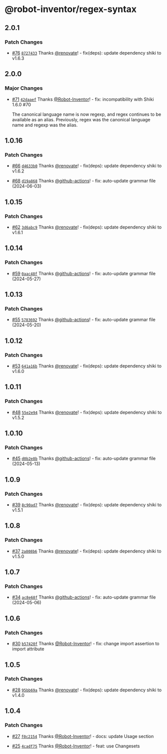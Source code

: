 # @robot-inventor/regex-syntax

## 2.0.1

### Patch Changes

- [#76](https://github.com/Robot-Inventor/regex-syntax/pull/76) [`8727433`](https://github.com/Robot-Inventor/regex-syntax/commit/8727433da58f71d932aeb8085d20470013f8a0df) Thanks [@renovate](https://github.com/apps/renovate)! - fix(deps): update dependency shiki to v1.6.3

## 2.0.0

### Major Changes

- [#71](https://github.com/Robot-Inventor/regex-syntax/pull/71) [`42daaef`](https://github.com/Robot-Inventor/regex-syntax/commit/42daaef3b9ab60dd1707f4e46aed0d8552440b11) Thanks [@Robot-Inventor](https://github.com/Robot-Inventor)! - fix: incompatibility with Shiki 1.6.0 #70

  The canonical language name is now regexp, and regex continues to be available as an alias. Previously, regex was the canonical language name and regexp was the alias.

## 1.0.16

### Patch Changes

- [#66](https://github.com/Robot-Inventor/regex-syntax/pull/66) [`d4633b0`](https://github.com/Robot-Inventor/regex-syntax/commit/d4633b0036d98d5af2f3e59a90880b1524c3baee) Thanks [@renovate](https://github.com/apps/renovate)! - fix(deps): update dependency shiki to v1.6.2

- [#68](https://github.com/Robot-Inventor/regex-syntax/pull/68) [`d19a868`](https://github.com/Robot-Inventor/regex-syntax/commit/d19a868660d249ad8ab74a8692114cb794da792d) Thanks [@github-actions](https://github.com/apps/github-actions)! - fix: auto-update grammar file (2024-06-03)

## 1.0.15

### Patch Changes

- [#62](https://github.com/Robot-Inventor/regex-syntax/pull/62) [`3d6abc9`](https://github.com/Robot-Inventor/regex-syntax/commit/3d6abc9a2119ea86e6961f498a2477c05af65b86) Thanks [@renovate](https://github.com/apps/renovate)! - fix(deps): update dependency shiki to v1.6.1

## 1.0.14

### Patch Changes

- [#59](https://github.com/Robot-Inventor/regex-syntax/pull/59) [`0aac48f`](https://github.com/Robot-Inventor/regex-syntax/commit/0aac48feda8e0b6d1c58c6123a990bb78a60d0f8) Thanks [@github-actions](https://github.com/apps/github-actions)! - fix: auto-update grammar file (2024-05-27)

## 1.0.13

### Patch Changes

- [#55](https://github.com/Robot-Inventor/regex-syntax/pull/55) [`5783692`](https://github.com/Robot-Inventor/regex-syntax/commit/5783692da0aafe529ab6b8e1cf875c4c563097d7) Thanks [@github-actions](https://github.com/apps/github-actions)! - fix: auto-update grammar file (2024-05-20)

## 1.0.12

### Patch Changes

- [#53](https://github.com/Robot-Inventor/regex-syntax/pull/53) [`641a16b`](https://github.com/Robot-Inventor/regex-syntax/commit/641a16bef2007f79540efa6eebff70c161fc00d0) Thanks [@renovate](https://github.com/apps/renovate)! - fix(deps): update dependency shiki to v1.6.0

## 1.0.11

### Patch Changes

- [#48](https://github.com/Robot-Inventor/regex-syntax/pull/48) [`55e2e94`](https://github.com/Robot-Inventor/regex-syntax/commit/55e2e9490fd001cbfa06b0aef8c7d6eb7ff16ed1) Thanks [@renovate](https://github.com/apps/renovate)! - fix(deps): update dependency shiki to v1.5.2

## 1.0.10

### Patch Changes

- [#45](https://github.com/Robot-Inventor/regex-syntax/pull/45) [`d0b2e8b`](https://github.com/Robot-Inventor/regex-syntax/commit/d0b2e8beec656119981a621bfaba1cd916bce7d1) Thanks [@github-actions](https://github.com/apps/github-actions)! - fix: auto-update grammar file (2024-05-13)

## 1.0.9

### Patch Changes

- [#39](https://github.com/Robot-Inventor/regex-syntax/pull/39) [`8c90ad7`](https://github.com/Robot-Inventor/regex-syntax/commit/8c90ad777ca75cc00fbf9a625f6155b4cd80de35) Thanks [@renovate](https://github.com/apps/renovate)! - fix(deps): update dependency shiki to v1.5.1

## 1.0.8

### Patch Changes

- [#37](https://github.com/Robot-Inventor/regex-syntax/pull/37) [`2a808b6`](https://github.com/Robot-Inventor/regex-syntax/commit/2a808b6cd974c7c0d318d129f3bc36c152ca1e27) Thanks [@renovate](https://github.com/apps/renovate)! - fix(deps): update dependency shiki to v1.5.0

## 1.0.7

### Patch Changes

- [#34](https://github.com/Robot-Inventor/regex-syntax/pull/34) [`ac8e68f`](https://github.com/Robot-Inventor/regex-syntax/commit/ac8e68fa04ed7169b0acaa99ce96679528880e82) Thanks [@github-actions](https://github.com/apps/github-actions)! - fix: auto-update grammar file (2024-05-06)

## 1.0.6

### Patch Changes

- [#30](https://github.com/Robot-Inventor/regex-syntax/pull/30) [`b57420f`](https://github.com/Robot-Inventor/regex-syntax/commit/b57420f03c856ad2ba5af7ae267852a3c1f7beb2) Thanks [@Robot-Inventor](https://github.com/Robot-Inventor)! - fix: change import assertion to import attribute

## 1.0.5

### Patch Changes

- [#28](https://github.com/Robot-Inventor/regex-syntax/pull/28) [`95bb69a`](https://github.com/Robot-Inventor/regex-syntax/commit/95bb69a210b1db51d992e28ce7d7c685c167cd4c) Thanks [@renovate](https://github.com/apps/renovate)! - fix(deps): update dependency shiki to v1.4.0

## 1.0.4

### Patch Changes

- [#27](https://github.com/Robot-Inventor/regex-syntax/pull/27) [`f0c2154`](https://github.com/Robot-Inventor/regex-syntax/commit/f0c21540eae4cb5275af5157d75d662c70340473) Thanks [@Robot-Inventor](https://github.com/Robot-Inventor)! - docs: update Usage section

- [#25](https://github.com/Robot-Inventor/regex-syntax/pull/25) [`4cadf75`](https://github.com/Robot-Inventor/regex-syntax/commit/4cadf75c75868de6106e1119173f6485607cf025) Thanks [@Robot-Inventor](https://github.com/Robot-Inventor)! - feat: use Changesets
